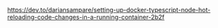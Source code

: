 https://dev.to/dariansampare/setting-up-docker-typescript-node-hot-reloading-code-changes-in-a-running-container-2b2f
